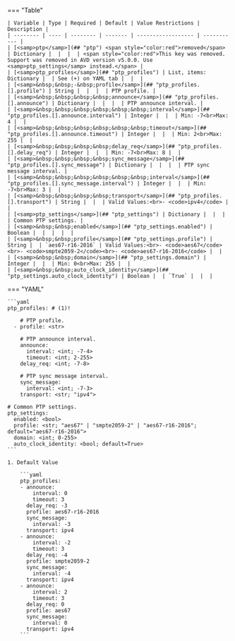 <!--
  ~ Copyright (c) 2024 Arista Networks, Inc.
  ~ Use of this source code is governed by the Apache License 2.0
  ~ that can be found in the LICENSE file.
  -->
=== "Table"

    | Variable | Type | Required | Default | Value Restrictions | Description |
    | -------- | ---- | -------- | ------- | ------------------ | ----------- |
    | [<samp>ptp</samp>](## "ptp") <span style="color:red">removed</span> | Dictionary |  |  |  | <span style="color:red">This key was removed. Support was removed in AVD version v5.0.0. Use <samp>ptp_settings</samp> instead.</span> |
    | [<samp>ptp_profiles</samp>](## "ptp_profiles") | List, items: Dictionary |  | See (+) on YAML tab |  |  |
    | [<samp>&nbsp;&nbsp;-&nbsp;profile</samp>](## "ptp_profiles.[].profile") | String |  |  |  | PTP profile. |
    | [<samp>&nbsp;&nbsp;&nbsp;&nbsp;announce</samp>](## "ptp_profiles.[].announce") | Dictionary |  |  |  | PTP announce interval. |
    | [<samp>&nbsp;&nbsp;&nbsp;&nbsp;&nbsp;&nbsp;interval</samp>](## "ptp_profiles.[].announce.interval") | Integer |  |  | Min: -7<br>Max: 4 |  |
    | [<samp>&nbsp;&nbsp;&nbsp;&nbsp;&nbsp;&nbsp;timeout</samp>](## "ptp_profiles.[].announce.timeout") | Integer |  |  | Min: 2<br>Max: 255 |  |
    | [<samp>&nbsp;&nbsp;&nbsp;&nbsp;delay_req</samp>](## "ptp_profiles.[].delay_req") | Integer |  |  | Min: -7<br>Max: 8 |  |
    | [<samp>&nbsp;&nbsp;&nbsp;&nbsp;sync_message</samp>](## "ptp_profiles.[].sync_message") | Dictionary |  |  |  | PTP sync message interval. |
    | [<samp>&nbsp;&nbsp;&nbsp;&nbsp;&nbsp;&nbsp;interval</samp>](## "ptp_profiles.[].sync_message.interval") | Integer |  |  | Min: -7<br>Max: 3 |  |
    | [<samp>&nbsp;&nbsp;&nbsp;&nbsp;transport</samp>](## "ptp_profiles.[].transport") | String |  |  | Valid Values:<br>- <code>ipv4</code> |  |
    | [<samp>ptp_settings</samp>](## "ptp_settings") | Dictionary |  |  |  | Common PTP settings. |
    | [<samp>&nbsp;&nbsp;enabled</samp>](## "ptp_settings.enabled") | Boolean |  |  |  |  |
    | [<samp>&nbsp;&nbsp;profile</samp>](## "ptp_settings.profile") | String |  | `aes67-r16-2016` | Valid Values:<br>- <code>aes67</code><br>- <code>smpte2059-2</code><br>- <code>aes67-r16-2016</code> |  |
    | [<samp>&nbsp;&nbsp;domain</samp>](## "ptp_settings.domain") | Integer |  |  | Min: 0<br>Max: 255 |  |
    | [<samp>&nbsp;&nbsp;auto_clock_identity</samp>](## "ptp_settings.auto_clock_identity") | Boolean |  | `True` |  |  |

=== "YAML"

    ```yaml
    ptp_profiles: # (1)!

        # PTP profile.
      - profile: <str>

        # PTP announce interval.
        announce:
          interval: <int; -7-4>
          timeout: <int; 2-255>
        delay_req: <int; -7-8>

        # PTP sync message interval.
        sync_message:
          interval: <int; -7-3>
        transport: <str; "ipv4">

    # Common PTP settings.
    ptp_settings:
      enabled: <bool>
      profile: <str; "aes67" | "smpte2059-2" | "aes67-r16-2016"; default="aes67-r16-2016">
      domain: <int; 0-255>
      auto_clock_identity: <bool; default=True>
    ```

    1. Default Value

        ```yaml
        ptp_profiles:
        - announce:
            interval: 0
            timeout: 3
          delay_req: -3
          profile: aes67-r16-2016
          sync_message:
            interval: -3
          transport: ipv4
        - announce:
            interval: -2
            timeout: 3
          delay_req: -4
          profile: smpte2059-2
          sync_message:
            interval: -4
          transport: ipv4
        - announce:
            interval: 2
            timeout: 3
          delay_req: 0
          profile: aes67
          sync_message:
            interval: 0
          transport: ipv4
        ```
